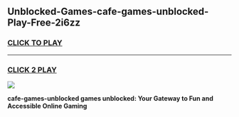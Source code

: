 
## Unblocked-Games-cafe-games-unblocked-Play-Free-2i6zz
<h3>
<a href="https://premium76.site?title=cafe-games-unblocked&ref=18A1">CLICK TO PLAY</a></h3>
<hr>

<h3>
<a href="https://premium76.site?title=cafe-games-unblocked&ref=18A1">CLICK 2 PLAY</a>
  
</h3>

<a href="https://premium76.site?title=cafe-games-unblocked&ref=18A1"><img src="https://clearcache.store/games.png"></a>


**cafe-games-unblocked games unblocked: Your Gateway to Fun and Accessible Online Gaming**
